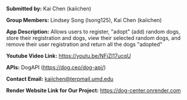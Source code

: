 **Submitted by:** Kai Chen (kaiichen)

**Group Members:** Lindsey Song (lsong125), Kai Chen (kaiichen)

**App Description:** Allows users to register, "adopt" (add) random dogs, store their registration and dogs, view their selected random dogs, and remove their user registration and return all the dogs "adopted"

**Youtube Video Link:** https://youtu.be/NFjZl17ucqU
 
**APIs:** DogAPI (https://dog.ceo/dog-api/)

**Contact Email:** kaiichen@terpmail.umd.edu

**Render Website Link for Our Project:** https://dog-center.onrender.com

